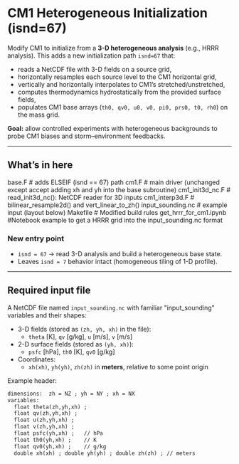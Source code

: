 # CM1 Heterogeneous Initialization (isnd=67)

Modify CM1 to initialize from a **3-D heterogeneous analysis** (e.g., HRRR analysis). This adds a new initialization path `isnd=67` that:
- reads a NetCDF file with 3-D fields on a source grid,
- horizontally resamples each source level to the CM1 horizontal grid,
- vertically and horizontally interpolates to CM1’s stretched/unstretched,
- computes thermodynamics hydrostatically from the provided surface fields,
- populates CM1 base arrays (`th0, qv0, u0, v0, pi0, prs0, t0, rh0`) on the mass grid.

**Goal:** allow controlled experiments with heterogeneous backgrounds to probe CM1 biases and storm–environment feedbacks.

---

## What’s in here

base.F # adds ELSEIF (isnd == 67) path
cm1.F # main driver (unchanged except accept adding xh and yh into the base subroutine)
cm1_init3d_nc.F # read_init3d_nc(): NetCDF reader for 3D inputs
cm1_interp3d.F # bilinear_resample2d() and vert_linear_to_zh()
input_sounding.nc # example input (layout below)
Makefile # Modified build rules
get_hrrr_for_cm1.ipynb #Notebook example to get a HRRR grid into the input_sounding.nc format

### New entry point
- `isnd = 67` → read 3-D analysis and build a heterogeneous base state.
- Leaves `isnd = 7` behavior intact (homogeneous tiling of 1-D profile).

---

## Required input file

A NetCDF file named `input_sounding.nc` with familiar "input_sounding" variables and their shapes:

- 3-D fields (stored as `(zh, yh, xh)` in the file):
  - `theta` [K], `qv` [g/kg], `u` [m/s], `v` [m/s]
- 2-D surface fields (stored as `(yh, xh)`):
  - `psfc` [hPa], `th0` [K], `qv0` [g/kg]
- Coordinates:
  - `xh(xh)`, `yh(yh)`, `zh(zh)` in **meters**, relative to some point origin

Example header:
```txt
dimensions:  zh = NZ ; yh = NY ; xh = NX
variables:
  float theta(zh,yh,xh) ;
  float qv(zh,yh,xh) ;
  float u(zh,yh,xh) ;
  float v(zh,yh,xh) ;
  float psfc(yh,xh) ;   // hPa
  float th0(yh,xh) ;    // K
  float qv0(yh,xh) ;    // g/kg
  double xh(xh) ; double yh(yh) ; double zh(zh) ; // meters
